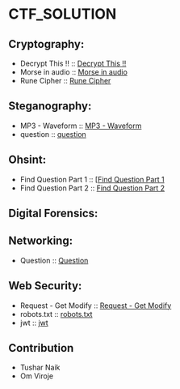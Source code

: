 # CTF_SOLUTION 

## Cryptography:

- Decrypt This !! :: [Decrypt This !!](0Cryptography/Decrypt%20This%20!!.md)
- Morse in audio :: [Morse in audio](0Cryptography/Morse%20in%20audio.md)
- Rune Cipher :: [Rune Cipher](0Cryptography/Rune%20Cipher.md)

## Steganography:

- MP3 - Waveform :: [MP3 - Waveform](1Steganography/MP3%20-%20Waveform.md)
- question :: [question](1Steganography/question.md)


## Ohsint:

- Find Question Part 1 :: [[Find Question Part 1](3Ohsint/Find%20Questions%20Part%201.md)
- Find Question Part 2 :: [Find Question Part 2](3Ohsint/Find%20Questions%20Part%202.md)

## Digital Forensics:


## Networking:

- Question :: [Question](5Networking/Question.md)


## Web Security:

 - Request - Get Modify :: [Request - Get Modify](6Web%20Security/Request%20Get%20Modify.md)
 - robots.txt :: [robots.txt](6Web%20Security/robots.txt.md)
 - jwt :: [jwt](6Web%20Security/jwt.md)



## Contribution 

- Tushar Naik
- Om Viroje
